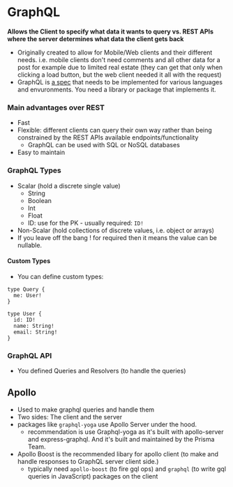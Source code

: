 # GraphQL

**Allows the Client to specify what data it wants to query vs. REST APIs where the server determines what data the client gets back**

- Originally created to allow for Mobile/Web clients and their different needs. i.e. mobile clients don't need comments and all other data for a post for example due to limited real estate (they can get that only when clicking a load button, but the web client needed it all with the request)
- GraphQL is [a spec](http://spec.graphql.org/) that needs to be implemented for various languages and envuronments. You need a library or package that implements it.

### Main advantages over REST

- Fast
- Flexible: different clients can query their own way rather than being constrained by the REST APIs available endpoints/functionality
  - GraphQL can be used with SQL or NoSQL databases
- Easy to maintain

### GraphQL Types

- Scalar (hold a discrete single value)
  - String
  - Boolean
  - Int
  - Float
  - ID: use for the PK - usually required: `ID!`
- Non-Scalar (hold collections of discrete values, i.e. object or arrays)
- If you leave off the bang ! for required then it means the value can be nullable.

#### Custom Types

- You can define custom types:

```
type Query {
  me: User!
}

type User {
  id: ID!
  name: String!
  email: String!
}
```

### GraphQL API

- You defined Queries and Resolvers (to handle the queries)

## Apollo

- Used to make graphql queries and handle them
- Two sides: The client and the server
- packages like `graphql-yoga` use Apollo Server under the hood.
  - recommendation is use Graphql-yoga as it's built with apollo-server and express-graphql. And it's built and maintained by the Prisma Team.
- Apollo Boost is the recommended libary for apollo client (to make and handle responses to GraphQL server client side.)
  - typically need `apollo-boost` (to fire gql ops) and `graphql` (to write gql queries in JavaScript) packages on the client
  